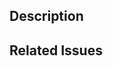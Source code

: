 <!--
Please check out the [Code of Codunt](https://github.com/nodejs/nodejs.dev/blob/master/CODE_OF_CONDUCT.md) and [Contributing](https://github.com/nodejs/nodejs.dev/blob/master/CONTRIBUTING.md) docs before opening a pull request.
-->

## Description

<!-- Write a brief description of the changes introduced by this PR -->

## Related Issues

<!--
  Link to the issue that is fixed by this PR (if there is one)
  e.g. Fixes #1234, Addresses #1234, Related to #1234, etc.
-->
